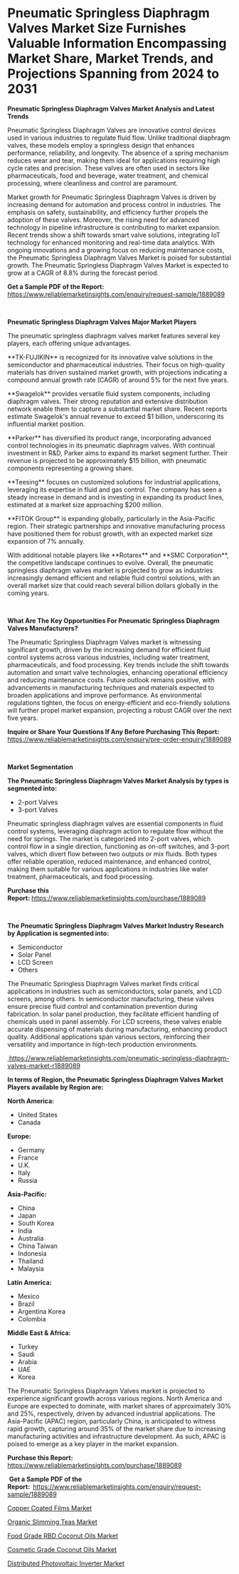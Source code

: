 <p><h1>Pneumatic Springless Diaphragm Valves Market Size Furnishes Valuable Information Encompassing Market Share, Market Trends, and Projections Spanning from 2024 to 2031</h1></p><p><strong>Pneumatic Springless Diaphragm Valves Market Analysis and Latest Trends</strong></p>
<p><p>Pneumatic Springless Diaphragm Valves are innovative control devices used in various industries to regulate fluid flow. Unlike traditional diaphragm valves, these models employ a springless design that enhances performance, reliability, and longevity. The absence of a spring mechanism reduces wear and tear, making them ideal for applications requiring high cycle rates and precision. These valves are often used in sectors like pharmaceuticals, food and beverage, water treatment, and chemical processing, where cleanliness and control are paramount.</p><p>Market growth for Pneumatic Springless Diaphragm Valves is driven by increasing demand for automation and process control in industries. The emphasis on safety, sustainability, and efficiency further propels the adoption of these valves. Moreover, the rising need for advanced technology in pipeline infrastructure is contributing to market expansion. Recent trends show a shift towards smart valve solutions, integrating IoT technology for enhanced monitoring and real-time data analytics. With ongoing innovations and a growing focus on reducing maintenance costs, the Pneumatic Springless Diaphragm Valves Market is poised for substantial growth. The Pneumatic Springless Diaphragm Valves Market is expected to grow at a CAGR of 8.8% during the forecast period.</p></p>
<p><strong>Get a Sample PDF of the Report:&nbsp;</strong> <a href="https://www.reliablemarketinsights.com/enquiry/request-sample/1889089?utm_campaign=1619&utm_medium=2&utm_source=Github&utm_content=ia&utm_term=24102024&utm_id=pneumatic-springless-diaphragm-valves">https://www.reliablemarketinsights.com/enquiry/request-sample/1889089</a></p>
<p>&nbsp;</p>
<p><strong>Pneumatic Springless Diaphragm Valves Major Market Players</strong></p>
<p><p>The pneumatic springless diaphragm valves market features several key players, each offering unique advantages. </p><p>**TK-FUJIKIN** is recognized for its innovative valve solutions in the semiconductor and pharmaceutical industries. Their focus on high-quality materials has driven sustained market growth, with projections indicating a compound annual growth rate (CAGR) of around 5% for the next five years.</p><p>**Swagelok** provides versatile fluid system components, including diaphragm valves. Their strong reputation and extensive distribution network enable them to capture a substantial market share. Recent reports estimate Swagelok's annual revenue to exceed $1 billion, underscoring its influential market position.</p><p>**Parker** has diversified its product range, incorporating advanced control technologies in its pneumatic diaphragm valves. With continual investment in R&D, Parker aims to expand its market segment further. Their revenue is projected to be approximately $15 billion, with pneumatic components representing a growing share.</p><p>**Teesing** focuses on customized solutions for industrial applications, leveraging its expertise in fluid and gas control. The company has seen a steady increase in demand and is investing in expanding its product lines, estimated at a market size approaching $200 million.</p><p>**FITOK Group** is expanding globally, particularly in the Asia-Pacific region. Their strategic partnerships and innovative manufacturing process have positioned them for robust growth, with an expected market size expansion of 7% annually.</p><p>With additional notable players like **Rotarex** and **SMC Corporation**, the competitive landscape continues to evolve. Overall, the pneumatic springless diaphragm valves market is projected to grow as industries increasingly demand efficient and reliable fluid control solutions, with an overall market size that could reach several billion dollars globally in the coming years.</p></p>
<p>&nbsp;</p>
<p><strong>What Are The Key Opportunities For Pneumatic Springless Diaphragm Valves Manufacturers?</strong></p>
<p><p>The Pneumatic Springless Diaphragm Valves market is witnessing significant growth, driven by the increasing demand for efficient fluid control systems across various industries, including water treatment, pharmaceuticals, and food processing. Key trends include the shift towards automation and smart valve technologies, enhancing operational efficiency and reducing maintenance costs. Future outlook remains positive, with advancements in manufacturing techniques and materials expected to broaden applications and improve performance. As environmental regulations tighten, the focus on energy-efficient and eco-friendly solutions will further propel market expansion, projecting a robust CAGR over the next five years.</p></p>
<p><strong>Inquire or Share Your Questions If Any Before Purchasing This Report:</strong> <a href="https://www.reliablemarketinsights.com/enquiry/pre-order-enquiry/1889089?utm_campaign=1619&utm_medium=2&utm_source=Github&utm_content=ia&utm_term=24102024&utm_id=pneumatic-springless-diaphragm-valves">https://www.reliablemarketinsights.com/enquiry/pre-order-enquiry/1889089</a></p>
<p>&nbsp;</p>
<p><strong>Market Segmentation</strong></p>
<p><strong>The Pneumatic Springless Diaphragm Valves Market Analysis by types is segmented into:</strong></p>
<p><ul><li>2-port Valves</li><li>3-port Valves</li></ul></p>
<p><p>Pneumatic springless diaphragm valves are essential components in fluid control systems, leveraging diaphragm action to regulate flow without the need for springs. The market is categorized into 2-port valves, which control flow in a single direction, functioning as on-off switches, and 3-port valves, which divert flow between two outputs or mix fluids. Both types offer reliable operation, reduced maintenance, and enhanced control, making them suitable for various applications in industries like water treatment, pharmaceuticals, and food processing.</p></p>
<p><strong>Purchase this Report:&nbsp;</strong><a href="https://www.reliablemarketinsights.com/purchase/1889089?utm_campaign=1619&utm_medium=2&utm_source=Github&utm_content=ia&utm_term=24102024&utm_id=pneumatic-springless-diaphragm-valves">https://www.reliablemarketinsights.com/purchase/1889089</a></p>
<p>&nbsp;</p>
<p><strong>The Pneumatic Springless Diaphragm Valves Market Industry Research by Application is segmented into:</strong></p>
<p><ul><li>Semiconductor</li><li>Solar Panel</li><li>LCD Screen</li><li>Others</li></ul></p>
<p><p>The Pneumatic Springless Diaphragm Valves market finds critical applications in industries such as semiconductors, solar panels, and LCD screens, among others. In semiconductor manufacturing, these valves ensure precise fluid control and contamination prevention during fabrication. In solar panel production, they facilitate efficient handling of chemicals used in panel assembly. For LCD screens, these valves enable accurate dispensing of materials during manufacturing, enhancing product quality. Additional applications span various sectors, reinforcing their versatility and importance in high-tech production environments.</p></p>
<p><a href="https://www.reliablemarketinsights.com/pneumatic-springless-diaphragm-valves-market-r1889089?utm_campaign=1619&utm_medium=2&utm_source=Github&utm_content=ia&utm_term=24102024&utm_id=pneumatic-springless-diaphragm-valves">&nbsp;https://www.reliablemarketinsights.com/pneumatic-springless-diaphragm-valves-market-r1889089</a></p>
<p><strong>In terms of Region, the Pneumatic Springless Diaphragm Valves Market Players available by Region are:</strong></p>
<p>
    <p> <strong> North America: </strong>
        <ul>
            <li>United States</li>
            <li>Canada</li>
        </ul>
        </p> 
    <p> <strong> Europe: </strong>
        <ul>
            <li>Germany</li>
            <li>France</li>
            <li>U.K.</li>
            <li>Italy</li>
            <li>Russia</li>
        </ul>
        </p> 
    <p> <strong> Asia-Pacific: </strong>
        <ul>
            <li>China</li>
            <li>Japan</li>
            <li>South Korea</li>
            <li>India</li>
            <li>Australia</li>
            <li>China Taiwan</li>
            <li>Indonesia</li>
            <li>Thailand</li>
            <li>Malaysia</li>
        </ul>
        </p> 
    <p> <strong> Latin America: </strong>
        <ul>
            <li>Mexico</li>
            <li>Brazil</li>
            <li>Argentina Korea</li>
            <li>Colombia</li>
        </ul>
        </p> 
    <p> <strong> Middle East & Africa: </strong>
        <ul>
            <li>Turkey</li>
            <li>Saudi</li>
            <li>Arabia</li>
            <li>UAE</li>
            <li>Korea</li>
        </ul>
    </p>
    </p>
<p><p>The Pneumatic Springless Diaphragm Valves market is projected to experience significant growth across various regions. North America and Europe are expected to dominate, with market shares of approximately 30% and 25%, respectively, driven by advanced industrial applications. The Asia-Pacific (APAC) region, particularly China, is anticipated to witness rapid growth, capturing around 35% of the market share due to increasing manufacturing activities and infrastructure development. As such, APAC is poised to emerge as a key player in the market expansion.</p></p>
<p><strong>Purchase this Report: </strong><a href="https://www.reliablemarketinsights.com/purchase/1889089?utm_campaign=1619&utm_medium=2&utm_source=Github&utm_content=ia&utm_term=24102024&utm_id=pneumatic-springless-diaphragm-valves">https://www.reliablemarketinsights.com/purchase/1889089</a></p>
<p>&nbsp;<strong>Get a Sample PDF of the Report:&nbsp;&nbsp;</strong><a href="https://www.reliablemarketinsights.com/enquiry/request-sample/1889089?utm_campaign=1619&utm_medium=2&utm_source=Github&utm_content=ia&utm_term=24102024&utm_id=pneumatic-springless-diaphragm-valves">https://www.reliablemarketinsights.com/enquiry/request-sample/1889089</a></p>
<p><strong></strong></p>
<p><p><a href="https://www.linkedin.com/pulse/deep-dive-copper-coated-films-market-itstrends-segmentation-competitive-lwfkc?utm_campaign=1619&utm_medium=2&utm_source=Github&utm_content=ia&utm_term=24102024&utm_id=pneumatic-springless-diaphragm-valves">Copper Coated Films Market</a></p><p><a href="https://www.linkedin.com/pulse/organic-slimming-teas-market-evolution-regional-adaptations-innovation-gja3f?utm_campaign=1619&utm_medium=2&utm_source=Github&utm_content=ia&utm_term=24102024&utm_id=pneumatic-springless-diaphragm-valves">Organic Slimming Teas Market</a></p><p><a href="https://www.linkedin.com/pulse/food-grade-rbd-coconut-oils-momentum-charting-83-cagr-path-2024-2031-gdecf?utm_campaign=1619&utm_medium=2&utm_source=Github&utm_content=ia&utm_term=24102024&utm_id=pneumatic-springless-diaphragm-valves">Food Grade RBD Coconut Oils Market</a></p><p><a href="https://www.linkedin.com/pulse/cosmetic-grade-coconut-oils-market-consolidation-impact-structure-ftv6f?utm_campaign=1619&utm_medium=2&utm_source=Github&utm_content=ia&utm_term=24102024&utm_id=pneumatic-springless-diaphragm-valves">Cosmetic Grade Coconut Oils Market</a></p><p><a href="https://github.com/KamrulHadi87/Market-Research-Report-List-1/blob/main/distributed-photovoltaic-inverter-market.md?utm_campaign=1619&utm_medium=2&utm_source=Github&utm_content=ia&utm_term=24102024&utm_id=pneumatic-springless-diaphragm-valves">Distributed Photovoltaic Inverter Market</a></p></p>